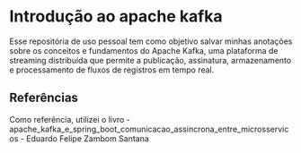 # Introdução ao apache kafka

Esse repositória de uso pessoal tem como objetivo salvar minhas anotações sobre os conceitos e fundamentos do Apache Kafka, uma plataforma de streaming distribuída que permite a publicação, assinatura, armazenamento e processamento de fluxos de registros em tempo real.

## Referências

Como referência, utilizei o livro  - apache_kafka_e_spring_boot_comunicacao_assincrona_entre_microsservicos - Eduardo Felipe Zambom Santana
